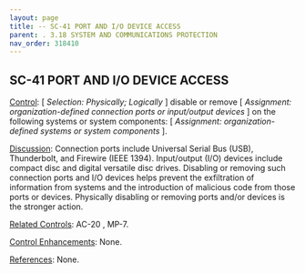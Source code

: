 ```yaml
---
layout: page
title: -- SC-41 PORT AND I/O DEVICE ACCESS 
parent: . 3.18 SYSTEM AND COMMUNICATIONS PROTECTION 
nav_order: 318410 
---
```


## SC-41 PORT AND I/O DEVICE ACCESS

<ins>Control</ins>: [ _Selection: Physically; Logically_ ] disable or remove [ _Assignment: organization-defined connection ports or input/output devices_ ] on the following systems or system components: [ _Assignment: organization-defined systems or system components_ ].

<ins>Discussion</ins>: Connection ports include Universal Serial Bus (USB), Thunderbolt, and Firewire (IEEE 1394). Input/output (I/O) devices include compact disc and digital versatile disc drives. Disabling or removing such connection ports and I/O devices helps prevent the exfiltration of information from systems and the introduction of malicious code from those ports or devices. Physically disabling or removing ports and/or devices is the stronger action.

<ins>Related Controls</ins>: AC-20 , MP-7.

<ins>Control Enhancements</ins>: None.

<ins>References</ins>: None.
